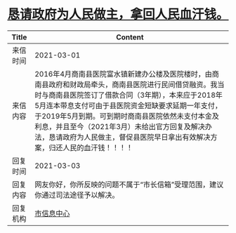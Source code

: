 # <a href="http://www.shangluo.gov.cn/zmhd/ldxxxx.jsp?urltype=leadermail.LeaderMailContentUrl&wbtreeid=1112&leadermailid=6974">恳请政府为人民做主，拿回人民血汗钱。</a>
| Title |                                                                                                    Content                                                                                                     |
|:-----:|----------------------------------------------------------------------------------------------------------------------------------------------------------------------------------------------------------------|
| 来信时间  | 2021-03-01                                                                                                                                                                                                     |
| 来信内容  | 2016年4月商南县医院富水镇新建办公楼及医院楼时，由商南县政府和财政局牵头，商南县医院进行民间借贷融资。我当时与商南县医院签订了借款合同（3年期），本来应于2018年5月连本带息支付可由于县医院资金短缺要求延期一年支付，于2019年5月到期。可到期时商南县医院依然未支付本金及利息，并且至今（2021年3月）未给出官方回复及解决办法，恳请政府为人民做主，督促县医院早日拿出有效解决方案，归还人民的血汗钱！！！！ |
| 回复时间  | 2021-03-03                                                                                                                                                                                                     |
| 回复内容  | 网友你好，你所反映的问题不属于“市长信箱”受理范围，建议你通过司法途径予以解决。                                                                                                                                                                       |
| 回复机构  | <a href="../../categories/agencies/市信息中心.md">市信息中心</a>                                                                                                                                                           |